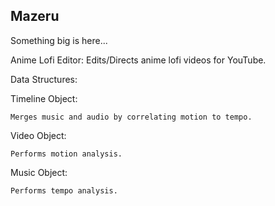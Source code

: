 ## Mazeru

Something big is here...

Anime Lofi Editor: Edits/Directs anime lofi videos for YouTube.

Data Structures:

  Timeline Object:

    Merges music and audio by correlating motion to tempo.

  Video Object:

    Performs motion analysis.

  Music Object:

    Performs tempo analysis.
